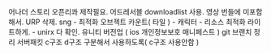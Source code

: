 어나더 스토리 오픈리콰 제작필요. 
어드레서블 downloadlist 사용. 
영상 번들에 미포함해서. 
URP 삭제. 
sng - 최적화 오브젝트 카운트( 타일 ) 
	- 캐릭터 
	- 리소스 최적화 라이트하게. 
	- 
unirx 다 확인.
유니티 버전업 ( ios 개인정보보호 매니페스트 )
git 브랜치 정리 
서버패킷 c구조 d구조 구분해서 사용하도록( c구조 사용안함 )